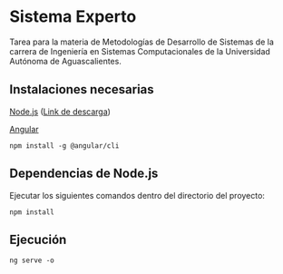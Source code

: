# Sistema Experto

Tarea para la materia de Metodologías de Desarrollo de Sistemas de la carrera de Ingeniería en Sistemas Computacionales de la Universidad Autónoma de Aguascalientes.

## Instalaciones necesarias

[Node.js](https://expressjs.com/) ([Link de descarga](https://nodejs.org/en/download/current/)) 

[Angular](https://nodejs.org/)
```
npm install -g @angular/cli
```

## Dependencias de Node.js

Ejecutar los siguientes comandos dentro del directorio del proyecto:

```
npm install
```

## Ejecución

```
ng serve -o
```
